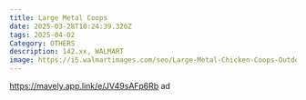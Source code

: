 ```yaml
---
title: Large Metal Coops
date: 2025-03-28T10:24:39.326Z
tags: 2025-04-02
Category: OTHERS
description: 142.xx, WALMART
image: https://i5.walmartimages.com/seo/Large-Metal-Chicken-Coops-Outdoor-Duck-Walk-in-Run-Poultry-Cage-Hen-House-Yard-Habitat-Cage-Waterproof-Cover-Spire-Shaped-Coop-9-8-L-x-6-6-W-x-6-6-H_00f213df-d1b5-4f25-8de3-1ed5b7d0a3ed.f5a229da458651e2ecef3aef373b8802.jpeg?odnHeight=640&odnWidth=640&odnBg=FFFFFF
---
```

https://mavely.app.link/e/JV49sAFp6Rb   ad